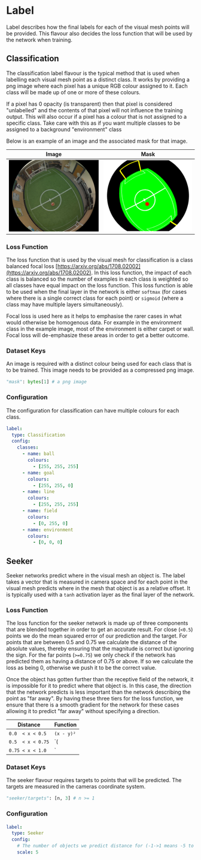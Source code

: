 # Label
Label describes how the final labels for each of the visual mesh points will be provided.
This flavour also decides the loss function that will be used by the network when training.

## Classification
The classification label flavour is the typical method that is used when labelling each visual mesh point as a distinct class.
It works by providing a png image where each pixel has a unique RGB colour assigned to it.
Each class will be made up of one or more of these colours.

If a pixel has 0 opacity (is transparent) then that pixel is considered "unlabelled" and the contents of that pixel will not influence the training output.
This will also occur if a pixel has a colour that is not assigned to a specific class.
Take care with this as if you want multiple classes to be assigned to a background "environment" class

Below is an example of an image and the associated mask for that image.

Image|Mask
:-:|:-:
![Image](label/image.jpg)| ![Mask](label/mask.png)

### Loss Function
The loss function that is used by the visual mesh for classification is a class balanced focal loss [https://arxiv.org/abs/1708.02002](https://arxiv.org/abs/1708.02002).
In this loss function, the impact of each class is balanced so the number of examples in each class is weighted so all classes have equal impact on the loss function.
This loss function is able to be used when the final layer in the network is either `softmax` (for cases where there is a single correct class for each point) or `sigmoid` (where a class may have multiple layers simultaneously).

Focal loss is used here as it helps to emphasise the rarer cases in what would otherwise be homogenous data.
For example in the environment class in the example image, most of the environment is either carpet or wall.
Focal loss will de-emphasize these areas in order to get a better outcome.

### Dataset Keys
An image is required with a distinct colour being used for each class that is to be trained.
This image needs to be provided as a compressed png image.

```python
"mask": bytes[1] # a png image
```

### Configuration
The configuration for classification can have multiple colours for each class.
```yaml
label:
  type: Classification
  config:
    classes:
      - name: ball
        colours:
          - [255, 255, 255]
      - name: goal
        colours:
          - [255, 255, 0]
      - name: line
        colours:
          - [255, 255, 255]
      - name: field
        colours:
          - [0, 255, 0]
      - name: environment
        colours:
          - [0, 0, 0]
```

## Seeker
Seeker networks predict where in the visual mesh an object is.
The label takes a vector that is measured in camera space and for each point in the visual mesh predicts where in the mesh that object is as a relative offset.
It is typically used with a `tanh` activation layer as the final layer of the network.

### Loss Function
The loss function for the seeker network is made up of three components that are blended together in order to get an accurate result.
For close (`<0.5`) points we do the mean squared error of our prediction and the target.
For points that are between 0.5 and 0.75 we calculate the distance of the absolute values, thereby ensuring that the magnitude is correct but ignoring the sign.
For the far points (`>=0.75`) we only check if the network has predicted them as having a distance of 0.75 or above.
If so we calculate the loss as being 0, otherwise we push it to be the correct value.

Once the object has gotten further than the receptive field of the network, it is impossible for it to predict where that object is.
In this case, the direction that the network predicts is less important than the network describing the point as "far away".
By having these three tiers for the loss function, we ensure that there is a smooth gradient for the network for these cases allowing it to predict "far away" without specifying a direction.

|Distance|Function|
|-|-|
|`0.0  < x < 0.5` |`(x - y)²`|
|`0.5  < x < 0.75`|`(|x| - |y|)²`|
|`0.75 < x < 1.0` |`|x| > 0.75 ? 0 : (|x| - |y|)²`|

### Dataset Keys
The seeker flavour requires targets to points that will be predicted.
The targets are measured in the cameras coordinate system.
```python
"seeker/targets": [n, 3] # n >= 1
```

### Configuration
```yaml
label:
  type: Seeker
  config:
    # The number of objects we predict distance for (-1->1 means -5 to 5 objects)
    scale: 5
```
